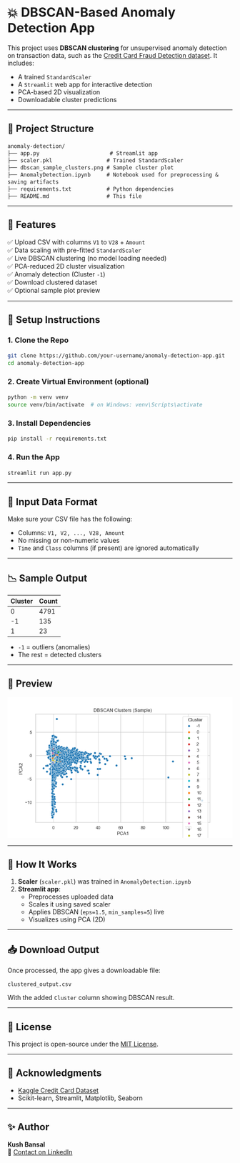 
# 💥 DBSCAN-Based Anomaly Detection App

This project uses **DBSCAN clustering** for unsupervised anomaly detection on transaction data, such as the [Credit Card Fraud Detection dataset](https://www.kaggle.com/mlg-ulb/creditcardfraud). It includes:

- A trained `StandardScaler`
- A `Streamlit` web app for interactive detection
- PCA-based 2D visualization
- Downloadable cluster predictions

---

## 📂 Project Structure

```
anomaly-detection/
├── app.py                      # Streamlit app
├── scaler.pkl                 # Trained StandardScaler
├── dbscan_sample_clusters.png # Sample cluster plot
├── AnomalyDetection.ipynb     # Notebook used for preprocessing & saving artifacts
├── requirements.txt           # Python dependencies
├── README.md                  # This file
```

---

## 🚀 Features

✅ Upload CSV with columns `V1` to `V28` + `Amount`  
✅ Data scaling with pre-fitted `StandardScaler`  
✅ Live DBSCAN clustering (no model loading needed)  
✅ PCA-reduced 2D cluster visualization  
✅ Anomaly detection (Cluster `-1`)  
✅ Download clustered dataset  
✅ Optional sample plot preview

---

## 🔧 Setup Instructions

### 1. Clone the Repo

```bash
git clone https://github.com/your-username/anomaly-detection-app.git
cd anomaly-detection-app
```

### 2. Create Virtual Environment (optional)

```bash
python -m venv venv
source venv/bin/activate  # on Windows: venv\Scripts\activate
```

### 3. Install Dependencies

```bash
pip install -r requirements.txt
```

### 4. Run the App

```bash
streamlit run app.py
```

---

## 🧪 Input Data Format

Make sure your CSV file has the following:

- Columns: `V1, V2, ..., V28, Amount`
- No missing or non-numeric values
- `Time` and `Class` columns (if present) are ignored automatically

---

## 📉 Sample Output

| Cluster | Count |
|---------|-------|
| 0       | 4791  |
| -1      | 135   |
| 1       | 23    |

- `-1` = outliers (anomalies)
- The rest = detected clusters

---

## 📸 Preview

![sample](dbscan_sample_clusters.png)

---

## 🧠 How It Works

1. **Scaler** (`scaler.pkl`) was trained in `AnomalyDetection.ipynb`
2. **Streamlit app**:
   - Preprocesses uploaded data
   - Scales it using saved scaler
   - Applies DBSCAN (`eps=1.5`, `min_samples=5`) live
   - Visualizes using PCA (2D)

---

## 📥 Download Output

Once processed, the app gives a downloadable file:

```
clustered_output.csv
```

With the added `Cluster` column showing DBSCAN result.

---

## 📌 License

This project is open-source under the [MIT License](LICENSE).

---

## 🙌 Acknowledgments

- [Kaggle Credit Card Dataset](https://www.kaggle.com/mlg-ulb/creditcardfraud)
- Scikit-learn, Streamlit, Matplotlib, Seaborn

---

## ✨ Author

**Kush Bansal**  
📧 [Contact on LinkedIn](https://www.linkedin.com)
